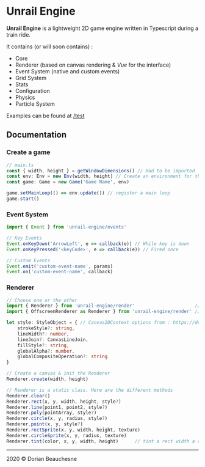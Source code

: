 # Unrail Engine

**Unrail Engine** is a lightweight 2D game engine written in Typescript during a train ride.

It contains (or will soon contains) :

-   Core
-   Renderer (based on canvas rendering & _Vue_ for the interface)
-   Event System (native and custom events)
-   Grid System
-   Stats
-   Configuration
-   Physics
-   Particle System

Examples can be found at [/test](./test/)

## Documentation

### Create a game

```ts
// main.ts
const { width, height } = getWindowDimensions() // Had to be imported
const env: Env = new Env(width, height) // Create an environment for the game
const game: Game = new Game('Game Name', env)

game.setMainLoop(() => env.update()) // register a main loop
game.start()
```

### Event System

```ts
import { Event } from 'unrail-engine/events'

// Key Events
Event.onKeyDown('ArrowLeft', e => callback(e)) // While key is down
Event.onKeyPressed('<keyCode>', e => callback(e)) // Fired once

// Custom Events
Event.emit('custom-event-name', params)
Event.on('custom-event-name', callback)
```

### Renderer

```ts
// Choose one or the other
import { Renderer } from 'unrail-engine/render'                      // classic canvas renderer
import { OffscreenRenderer as Renderer } from 'unrail-engine/render' // better performance

let style: StyleObject = { // Canvas2DContext options from : https://developer.mozilla.org/fr/docs/Web/API/CanvasRenderingContext2D
    strokeStyle?: string,
    lineWidth?: number,
    lineJoin?: CanvasLineJoin,
    fillStyle?: string,
    globalAlpha?: number,
    globalCompositeOperation?: string
}

// Create a canvas & init the Renderer
Renderer.create(width, height)

// Renderer is a static class. Here are the different methods
Renderer.clear()
Renderer.rect(x, y, width, height, style?)
Renderer.line(point1, point2, style?)
Renderer.poly(pointArray, style?)
Renderer.circle(x, y, radius, style?)
Renderer.point(x, y, style?)
Renderer.rectSprite(x, y, width, height, texture)
Renderer.circleSprite(x, y, radius, texture)
Renderer.tint(color, x, y, width, height)      // tint a rect width a color 

```

---

2020 © Dorian Beauchesne
